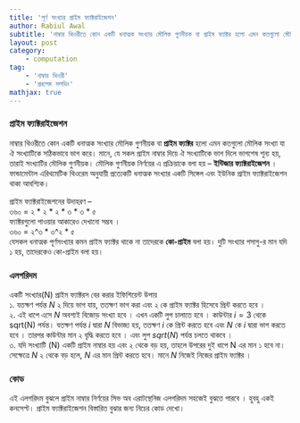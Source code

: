 ```yaml
---
title: 'পূর্ণ সংখ্যার প্রাইম ফ্যাক্টরাইজেশন'
author: Rabiul Awal
subtitle: 'নাম্বার থিওরীতে কোন একটি ধনাত্মক সংখ্যার মৌলিক গুণনীয়ক বা প্রাইম ফ্যাক্টর হলো এমন কতগুলো মৌলিক সংখ্যা যা ঐ সংখ্যাটিকে সঠিকভাবে ভাগ করে । মানে, যে সকল প্রাইম নাম্বার দিয়ে ঐ সংখ্যাটিকে ভাগ দিলে ভাগশেষ শূন্য হয়, তারাই সংখ্যাটির মৌলিক গুণনীয়ক।'
layout: post
category:
    - computation
tag:
    - 'নাম্বার থিওরী'
    - 'প্রবলেম সলভিং'
mathjax: true
---
```

### প্রাইম ফ্যাক্টরাইজেশন 
নাম্বার থিওরীতে কোন একটি ধনাত্মক সংখ্যার মৌলিক গুণনীয়ক বা **প্রাইম ফ্যাক্টর** হলো এমন কতগুলো মৌলিক সংখ্যা যা ঐ সংখ্যাটিকে সঠিকভাবে ভাগ করে। মানে, যে সকল প্রাইম নাম্বার দিয়ে ঐ সংখ্যাটিকে ভাগ দিলে ভাগশেষ শূন্য হয়, তারাই সংখ্যাটির মৌলিক গুণনীয়ক। মৌলিক গুণনীয়ক নির্ণয়ের এ প্রক্রিয়াকে বলা হয় – **ইন্টিজার ফ্যাক্টরাইজেশন** । ফান্ডামেন্টাল এরিথমেটিক থিওরেম অনুযায়ী প্রত্যেকটি ধনাত্মক সংখ্যার একটি সিঙ্গেল এবং ইউনিক প্রাইম ফ্যাক্টরাইজেশন থাকা আবশ্যিক।

প্রাইম ফ্যাক্টরাইজেশনের উদাহরণ –  
৩৬০ = ২ \* ২ \* ২ \* ৩ \* ৩ \* ৫  
ফ্যাক্টরগুলো পাওয়ার আকারেও দেখানো সম্ভব ।  
৩৬০ = ২^৩ \* ৩^২ \* ৫  
যেসকল ধনাত্মক পূর্ণসংখ্যার কমন প্রাইম ফ্যাক্টর থাকে না তাদেরকে **কো-প্রাইম** বলা হয়। দুটি সংখ্যার গসাগু-র মান যদি ১ হয়, তাদেরকেও কো-প্রাইম বলা হয়।

### এলগরিদম
একটি সংখ্যার(N) প্রাইম ফ্যাক্টরস বের করার ইফিশিয়েন্ট উপায়  
১. যতক্ষণ পর্যন্ত $N$ ২ দিয়ে ভাগ যায়, ততক্ষণ ভাগ করা এবং ২ কে প্রাইম ফ্যাক্টর হিসেবে প্রিন্ট করতে হবে ।  
২. এই ধাপে এসে $N$ অবশ্যই বিজোড় সংখ্যা হবে । এখন একটি লুপ চালাতে হবে । কাউন্টার $i = 3$ থেকে sqrt(N) পর্যন্ত। যতক্ষণ পর্যন্ত $i$ দ্বারা $N$ বিভাজ্য হয়, ততক্ষণ $i$ কে প্রিন্ট করতে হবে এবং $N$ কে $i$ দ্বারা ভাগ করতে হবে । তারপর কাউন্টার মান ২ বৃদ্ধি করতে হবে । এবং লুপ $sqrt(N)$ পর্যন্ত চলতে থাকবে ।  
৩. যদি সংখ্যাটি (N) একটি প্রাইম নাম্বার হয় এবং ২ থেকে বড় হয়, তাহলে উপরের দুই ধাপে N এর মান ১ হবে না। সেক্ষেত্রে $N$ ২ থেকে বড় হলে, $N$ এর মান প্রিন্ট করতে হবে। মানে $N$ নিজেই নিজের প্রাইম ফ্যাক্টর ।

### কোড
এই এলগরিদম বুঝলে প্রাইম নাম্বার নির্ণয়ের সিভ অব এরাটস্থেনিজ এলগরিদম সহজেই বুঝতে পারবে । হুবহু একই কনসেপ্ট। প্রাইম ফ্যাক্টরাইজেশন বিস্তারিত বুঝার জন্য নিচের কোড দেখো।  
<script src="https://gist.github.com/rabiulcste/a2c56ba4be6a75e9555a20398d21f5cb.js"></script>